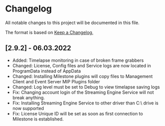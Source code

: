 # Changelog

All notable changes to this project will be documented in this file.

The format is based on [Keep a Changelog](https://keepachangelog.com/en/1.0.0/),

## [2.9.2] - 06.03.2022

- Added: Timelapse monitoring in case of broken frame grabbers
- Changed: License, Config files and Service logs are now located in ProgramData instead of AppData
- Changed: Installing Milestone plugins will copy files to Management Client and Event Server MIP Plugins folder
- Changed: Log level must be set to Debug to view timelapse saving logs
- Fix: Changing account login of the Streaming Engine Service will not break anything.
- Fix: Installing Streaming Engine Service to other driver than C:\ drive is now supported
- Fix: License Unique ID will be set as soon as first connection to Milestone is established.

